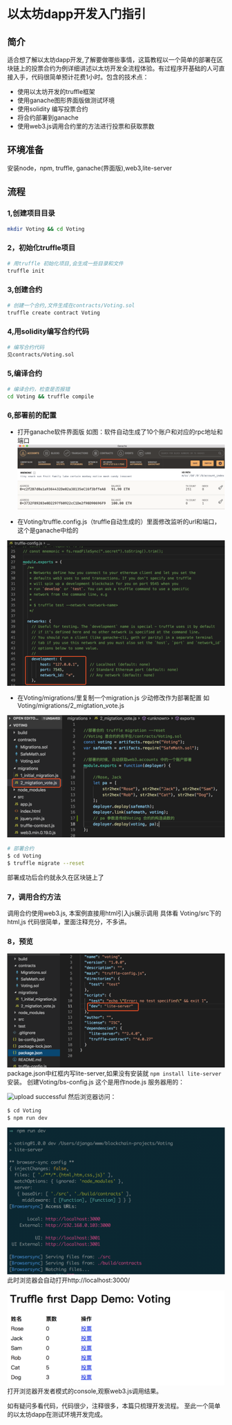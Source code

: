 # 以太坊dapp开发入门指引
## 简介
适合想了解以太坊dapp开发,了解要做哪些事情，这篇教程以一个简单的部署在区块链上的投票合约为例详细讲述以太坊开发全流程体验。有过程序开基础的人可直接入手，代码很简单预计花费1小时。包含的技术点：
- 使用以太坊开发的truffle框架
- 使用ganache图形界面版做测试环境
- 使用solidity 编写投票合约
- 将合约部署到ganache
- 使用web3.js调用合约里的方法进行投票和获取票数

## 环境准备
安装node，npm, truffle, ganache(界面版),web3,lite-server

## 流程
### 1,创建项目目录
```sh
mkdir Voting && cd Voting
```
### 2，初始化truffle项目
```sh
# 用truffle 初始化项目,会生成一些目录和文件
truffle init
```
### 3,创建合约
```sh
# 创建一个合约,文件生成在contracts/Voting.sol
truffle create contract Voting

```
### 4,用solidity编写合约代码
```sh
# 编写合约代码
见contracts/Voting.sol
```
### 5,编译合约
```sh
# 编译合约，检查是否报错
cd Voting && truffle compile
```
### 6,部署前的配置
- 打开ganache软件界面版
如图：软件自动生成了10个账户和对应的rpc地址和端口
![upload successful](/images/pasted-50.png)

- 在Voting/truffle.config.js（truffle自动生成的）里面修改监听的url和端口，这个是ganache中给的

![upload successful](/images/pasted-52.png)

- 在Voting/migrations/里复制一个migration.js 少动修改作为部署配置
如Voting/migrations/2_migtation_vote.js

![upload successful](/images/pasted-54.png)
```sh
# 部署合约
$ cd Voting 
$ truffle migrate --reset 
```
部署成功后合约就永久在区块链上了

### 7，调用合约方法
调用合约使用web3.js, 本案例直接用html引入js展示调用
具体看 Voting/src下的html,js 代码很简单，里面注释充分，不多讲。
### 8，预览
![upload successful](/images/pasted-56.png)
package.json中红框内写lite-server,如果没有安装就
```npm install lite-server``` 安装。
创建Voting/bs-config.js 这个是用作node.js 服务器用的：

![upload successful](/images/pasted-58.png)
然后浏览器访问：
```sh
$ cd Voting
$ npm run dev
```
![upload successful](/images/pasted-60.png)
此时浏览器会自动打开http://localhost:3000/

![upload successful](/images/pasted-62.png)
打开浏览器开发者模式的console,观察web3.js调用结果。

如有疑问多看代码，代码很少，注释很多，本篇只梳理开发流程。
至此一个简单的以太坊dapp在测试环境开发完成。



